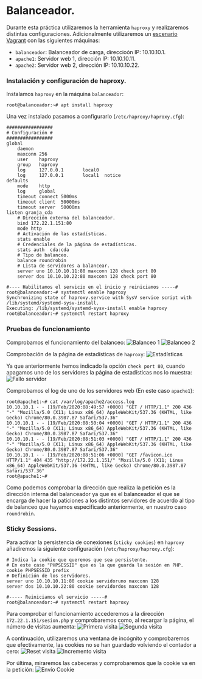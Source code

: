 # Balanceador.
Durante esta práctica utilizaremos la herramienta `haproxy` y realizaremos distintas configuraciones.
Adicionalmente utilizaremos un [escenario Vagrant](Vagrantfile) con las siguientes máquinas:
- `balanceador`: Balanceador de carga, direccioón IP: 10.10.10.1.
- `apache1`: Servidor web 1, dirección IP: 10.10.10.11.
- `apache2`: Servidor web 2, dirección IP: 10.10.10.22.

### Instalación y configuración de haproxy.
Instalamos `haproxy` en la máquina `balanceador`:
~~~
root@balanceador:~# apt install haproxy
~~~

Una vez instalado pasamos a configurarlo (`/etc/haproxy/haproxy.cfg`):
~~~
#################
# Configuración #
#################
global
    daemon
    maxconn 256
    user    haproxy
    group   haproxy
    log     127.0.0.1       local0
    log     127.0.0.1       local1  notice     
defaults
    mode    http
    log     global
    timeout connect 5000ms
    timeout client  50000ms
    timeout server  50000ms        
listen granja_cda 
    # Dirección externa del balanceador.
    bind 172.22.1.151:80
    mode http
    # Activación de las estadísticas.
    stats enable
    # Credenciales de la página de estadísticas.
    stats auth  cda:cda
    # Tipo de balanceo.
    balance roundrobin
    # Lista de servidores a balancear.
    server uno 10.10.10.11:80 maxconn 128 check port 80
    server dos 10.10.10.22:80 maxconn 128 check port 80

#---- Habilitamos el servicio en el inicio y reiniciamos -----#
root@balanceador:~# systemctl enable haproxy
Synchronizing state of haproxy.service with SysV service script with /lib/systemd/systemd-sysv-install.
Executing: /lib/systemd/systemd-sysv-install enable haproxy
root@balanceador:~# systemctl restart haproxy
~~~

### Pruebas de funcionamiento

Comprobamos el funcionamiento del balanceo:
![Balanceo 1](images/balanceo1.png)
![Balanceo 2](images/balanceo2.png)

Comprobación de la página de estadísticas de `haproxy`:
![Estadísticas](images/estadisticas.png)

Ya que anteriormente hemos indicado la opción `check port 80`, cuando apagamos uno de los servidores la página de estadísticas nos lo muestra:
![Fallo servidor](images/fallo.png)

Comprobamos el log de uno de los servidores web (En este caso `apache1`):
~~~
root@apache1:~# cat /var/log/apache2/access.log
10.10.10.1 - - [19/Feb/2020:08:49:57 +0000] "GET / HTTP/1.1" 200 436 "-" "Mozilla/5.0 (X11; Linux x86_64) AppleWebKit/537.36 (KHTML, like Gecko) Chrome/80.0.3987.87 Safari/537.36"
10.10.10.1 - - [19/Feb/2020:08:50:04 +0000] "GET / HTTP/1.1" 200 436 "-" "Mozilla/5.0 (X11; Linux x86_64) AppleWebKit/537.36 (KHTML, like Gecko) Chrome/80.0.3987.87 Safari/537.36"
10.10.10.1 - - [19/Feb/2020:08:51:03 +0000] "GET / HTTP/1.1" 200 436 "-" "Mozilla/5.0 (X11; Linux x86_64) AppleWebKit/537.36 (KHTML, like Gecko) Chrome/80.0.3987.87 Safari/537.36"
10.10.10.1 - - [19/Feb/2020:08:51:06 +0000] "GET /favicon.ico HTTP/1.1" 404 435 "http://172.22.1.151/" "Mozilla/5.0 (X11; Linux x86_64) AppleWebKit/537.36 (KHTML, like Gecko) Chrome/80.0.3987.87 Safari/537.36"
root@apache1:~#
~~~
Como podemos comprobar la dirección que realiza la petición es la dirección interna del balanceador ya que es el balanceador el que se encarga de hacer la paticiones a los distintos servidores de acuerdo al tipo de balanceo que hayamos especificado anteriormente, en nuestro caso `roundrobin`.

### Sticky Sessions.
Para activar la persistencia de conexiones (`sticky cookies`) en `haproxy` añadiremos la siguiente configuración (`/etc/haproxy/haproxy.cfg`):
~~~
# Indica la cookie que queremos que sea persistente.
# En este caso "PHPSESSID" que es la que guarda la sesión en PHP.
cookie PHPSESSID prefix
# Definición de los servidores.
server uno 10.10.10.11:80 cookie servidoruno maxconn 128
server dos 10.10.10.22:80 cookie servidordos maxconn 128

#----- Reiniciamos el servicio -----#
root@balanceador:~# systemctl restart haproxy
~~~

Para comprobar el funcionamiento accederemos a la dirección `172.22.1.151/sesion.php` y comprobaremos como, al recargar la página, el número de visitas aumenta:
![Primera visita](images/incremento.png)
![Segunda visita](images/incremento1.png)

A continuación, utilizaremos una ventana de incógnito y comprobaremos que efectivamente, las cookies no se han guardado volviendo el contador a cero:
![Reset visita](images/reset.png)
![Incremento visita](images/reset1.png)

Por última, miraremos las cabeceras y comprobaremos que la cookie va en la petición:
![Envío Cookie](images/enviocookies.png)